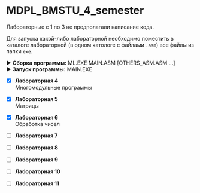 # MDPL_BMSTU_4_semester

Лабораторные с 1 по 3 не предполагали написание кода.
  
Для запуска какой-либо лабораторной необходимо поместить в каталоге лабораторной (в одном катологе с файлами `.asm`) все файлы из папки `exe`. 

:arrow_forward: **Сборка программы:**      ML.EXE MAIN.ASM [OTHERS_ASM.ASM ...]  
:arrow_forward: **Запуск программы:**      MAIN.EXE
  
- [X] **Лабораторная 4**  
Многомодульные программы   
  
- [X] **Лабораторная 5**  
Матрицы
  
- [X] **Лабораторная 6**  
Обработка чисел
  
- [ ] **Лабораторная 7**  
- [ ] **Лабораторная 8**  
- [ ] **Лабораторная 9**  
- [ ] **Лабораторная 10**  
- [ ] **Лабораторная 11**  
